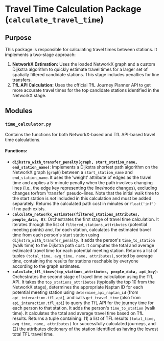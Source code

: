 # Travel Time Calculation Package (`calculate_travel_time`)

## Purpose

This package is responsible for calculating travel times between stations. It implements a two-stage approach:

1.  **NetworkX Estimation:** Uses the loaded NetworkX graph and a custom Dijkstra algorithm to quickly estimate travel times for a larger set of spatially filtered candidate stations. This stage includes penalties for line transfers.
2.  **TfL API Calculation:** Uses the official TfL Journey Planner API to get more accurate travel times for the top candidate stations identified in the NetworkX stage.

## Modules

### `time_calculator.py`

Contains the functions for both NetworkX-based and TfL API-based travel time calculations.

#### Functions:

*   **`dijkstra_with_transfer_penalty(graph, start_station_name, end_station_name)`**: Implements a Dijkstra shortest path algorithm on the NetworkX graph (`graph`) between a `start_station_name` and `end_station_name`. It uses the 'weight' attribute of edges as the travel time and applies a 5-minute penalty when the path involves changing lines (i.e., the edge key representing the line/mode changes), excluding changes to/from 'transfer' pseudo-lines. Note that the initial walk time to the start station is *not* included in this calculation and must be added separately. Returns the calculated path cost in minutes or `float('inf')` if no path exists.
*   **`calculate_networkx_estimates(filtered_stations_attributes, people_data, G)`**: Orchestrates the first stage of travel time calculation. It iterates through the list of `filtered_stations_attributes` (potential meeting points) and, for each station, calculates the estimated travel time from each person's start station using `dijkstra_with_transfer_penalty`. It adds the person's `time_to_station` (walk time) to the Dijkstra path cost. It computes the total and average estimated travel time for each potential meeting station. Returns a list of tuples `(total_time, avg_time, name, attributes)`, sorted by average time, containing the results for stations reachable by everyone according to the graph estimates.
*   **`calculate_tfl_times(top_stations_attributes, people_data, api_key)`**: Orchestrates the second stage of travel time calculation using the TfL API. It takes the `top_stations_attributes` (typically the top 10 from the NetworkX stage), determines the appropriate Naptan ID for each potential meeting station using `determine_api_naptan_id` (from `api_interaction.tfl_api`), and calls `get_travel_time` (also from `api_interaction.tfl_api`) to query the TfL API for the journey time for each person to that station. It adds the person's `time_to_station` (walk time). It calculates the total and average travel time based on TfL results. Returns a tuple containing: (1) a list of TFL results `(total_time, avg_time, name, attributes)` for successfully calculated journeys, and (2) the attributes dictionary of the station identified as having the lowest total TFL travel time. 